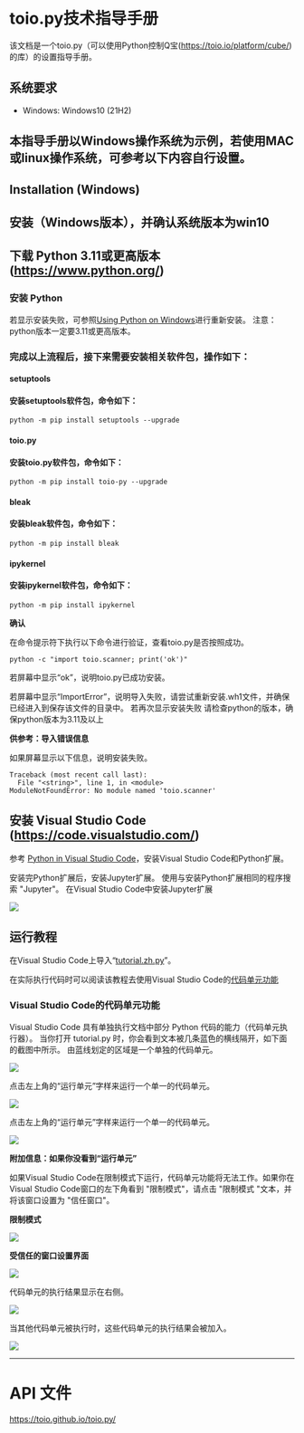 # toio.py技术指导手册

该文档是一个toio.py（可以使用Python控制Q宝(https://toio.io/platform/cube/)的库）的设置指导手册。

## 系统要求

- Windows: Windows10 (21H2)

## 本指导手册以Windows操作系统为示例，若使用MAC或linux操作系统，可参考以下内容自行设置。
## Installation (Windows)
## 安装（Windows版本），并确认系统版本为win10

## 下载 Python 3.11或更高版本(https://www.python.org/)

### 安装 Python

若显示安装失败，可参照[Using Python on Windows](https://docs.python.org/3/using/windows.html)进行重新安装。
注意：python版本一定要3.11或更高版本。

### 完成以上流程后，接下来需要安装相关软件包，操作如下：

#### setuptools
#### 安装setuptools软件包，命令如下：

```
python -m pip install setuptools --upgrade
```

#### toio.py
#### 安装toio.py软件包，命令如下：

```
python -m pip install toio-py --upgrade
```

#### bleak
#### 安装bleak软件包，命令如下：

```
python -m pip install bleak
```

#### ipykernel
#### 安装ipykernel软件包，命令如下：

```
python -m pip install ipykernel
```

**确认**

在命令提示符下执行以下命令进行验证，查看toio.py是否按照成功。

```
python -c "import toio.scanner; print('ok')"
```

若屏幕中显示“ok”，说明toio.py已成功安装。

若屏幕中显示“ImportError”，说明导入失败，请尝试重新安装.wh1文件，并确保已经进入到保存该文件的目录中。
若再次显示安装失败
请检查python的版本，确保python版本为3.11及以上

**供参考：导入错误信息**

如果屏幕显示以下信息，说明安装失败。

```
Traceback (most recent call last):
  File "<string>", line 1, in <module>
ModuleNotFoundError: No module named 'toio.scanner'
```

## 安装 Visual Studio Code (https://code.visualstudio.com/)

参考 [Python in Visual Studio Code](https://code.visualstudio.com/docs/languages/python)，安装Visual Studio Code和Python扩展。

安装完Python扩展后，安装Jupyter扩展。
使用与安装Python扩展相同的程序搜索 "Jupyter"。
在Visual Studio Code中安装Jupyter扩展

![](image/IMG-2022-12-08-13-58-34.png)

## 运行教程

在Visual Studio Code上导入“[tutorial.zh.py](https://github.com/toio/toio.py/releases/latest/download/tutorial.zh.py)”。

在实际执行代码时可以阅读该教程去使用Visual Studio Code的[代码单元功能](https://code.visualstudio.com/docs/python/jupyter-support-py#_jupyter-code-cell)

### Visual Studio Code的代码单元功能

Visual Studio Code 具有单独执行文档中部分 Python 代码的能力（代码单元执行器）。
当你打开 tutorial.py 时，你会看到文本被几条蓝色的横线隔开，如下面的截图中所示。
由蓝线划定的区域是一个单独的代码单元。

![](image/IMG-2023-01-06-09-38-30.png)


点击左上角的“运行单元”字样来运行一个单一的代码单元。

![](image/IMG-2023-01-06-09-39-00.png)


点击左上角的“运行单元”字样来运行一个单一的代码单元。

![](image/IMG-2023-01-06-09-41-19.png)

**附加信息：如果你没看到“运行单元”**

如果Visual Studio Code在限制模式下运行，代码单元功能将无法工作。如果你在Visual Studio Code窗口的左下角看到 "限制模式"，请点击 "限制模式 "文本，并将该窗口设置为 "信任窗口"。

**限制模式**

![](image/IMG-2022-12-05-09-46-13.png)

**受信任的窗口设置界面**

![](image/IMG-2022-12-05-09-53-08.png)

代码单元的执行结果显示在右侧。

![](image/IMG-2023-01-06-09-39-51.png)

当其他代码单元被执行时，这些代码单元的执行结果会被加入。

![](image/IMG-2023-01-06-09-40-03.png)

---

# API 文件

https://toio.github.io/toio.py/

